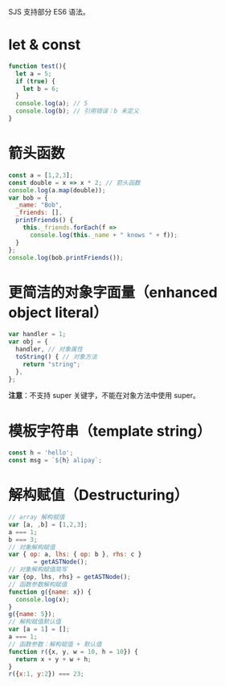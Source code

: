 SJS 支持部分 ES6 语法。

# let & const
```JavaScript
function test(){
  let a = 5;
  if (true) {
    let b = 6;
  }
  console.log(a); // 5
  console.log(b); // 引用错误：b 未定义
}
```

# 箭头函数
```JavaScript
const a = [1,2,3];
const double = x => x * 2; // 箭头函数
console.log(a.map(double));
var bob = {
  _name: "Bob",
  _friends: [],
  printFriends() {
    this._friends.forEach(f =>
      console.log(this._name + " knows " + f));
  }
};
console.log(bob.printFriends());
```

#  更简洁的对象字面量（enhanced object literal）
```JavaScript
var handler = 1;
var obj = {
  handler, // 对象属性
  toString() { // 对象方法
	return "string";
  },
};
```

**注意**：不支持 super 关键字，不能在对象方法中使用 super。

# 模板字符串（template string）
```JavaScript
const h = 'hello';
const msg = `${h} alipay`;
```

# 解构赋值（Destructuring）
```JavaScript
// array 解构赋值
var [a, ,b] = [1,2,3];
a === 1;
b === 3;
// 对象解构赋值
var { op: a, lhs: { op: b }, rhs: c }
       = getASTNode();
// 对象解构赋值简写
var {op, lhs, rhs} = getASTNode();
// 函数参数解构赋值
function g({name: x}) {
  console.log(x);
}
g({name: 5});
// 解构赋值默认值
var [a = 1] = [];
a === 1;
// 函数参数：解构赋值 + 默认值
function r({x, y, w = 10, h = 10}) {
  return x + y + w + h;
}
r({x:1, y:2}) === 23;
```
